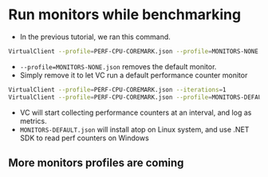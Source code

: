 ﻿---
id: run-monitors
sidebar_position: 2
---

# Run monitors while benchmarking


- In the previous tutorial, we ran this command.
```bash
VirtualClient --profile=PERF-CPU-COREMARK.json --profile=MONITORS-NONE.json --iterations=1
```

- `--profile=MONITORS-NONE.json` removes the default monitor. 
- Simply remove it to let VC run a default performance counter monitor
```bash
VirtualClient --profile=PERF-CPU-COREMARK.json --iterations=1
VirtualClient --profile=PERF-CPU-COREMARK.json --profile=MONITORS-DEFAULT.json --iterations=1
```
- VC will start collecting performance counters at an interval, and log as metrics.
- `MONITORS-DEFAULT.json` will install atop on Linux system, and use .NET SDK to read perf counters on Windows

## More monitors profiles are coming


